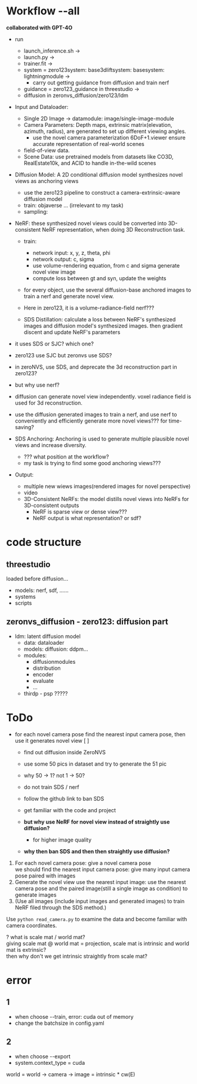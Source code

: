 
# Workflow --all
**collaborated with GPT-4O**

- run
  - launch_inference.sh ->
  - launch.py ->
  - trainer.fit ->
  - system = zero123system: base3dliftsystem: basesystem: lightningmodule ->
    - carry out getting guidance from diffusion and train nerf
  - guidance = zero123_guidance in threestudio ->
  - diffusion in zeronvs_diffusion/zero123/ldm


- Input and Dataloader:
  - Single 2D Image -> datamodule: image/single-image-module
  - Camera Parameters: Depth maps, extrinsic matrix(elevation, azimuth, radius), are generated to set up different viewing angles.
    - use the novel camera parameterization 6DoF+1.viewer ensure accurate representation of real-world scenes
  - field-of-view data.
  - Scene Data: use pretrained models from datasets like CO3D, RealEstate10k, and ACID to handle in-the-wild scenes


- Diffusion Model: A 2D conditional diffusion model synthesizes novel views as anchoring views
  - use the zero123 pipeline to construct a camera-extrinsic-aware diffusion model
  - train: objaverse ... (irrelevant to my task)
  - sampling: 


- NeRF: these synthesized novel views could be converted into 3D-consistent NeRF representation, when doing 3D Reconstruction task.
  - train:
    - network input: x, y, z, theta, phi
    - network output: c, sigma
    - use volume-rendering equation, from c and sigma generate novel view image
    - compute loss between gt and syn, update the weights
  - for every object, use the several diffusion-base anchored images to train a nerf and generate novel view.
  - Here in zero123, it is a volume-radiance-field nerf???

  - SDS Distillation: calculate a loss between NeRF's synthesized images and diffusion model's synthesized images. then gradient discent and update NeRF's parameters 


- it uses SDS or SJC? which one?
- zero123 use SJC but zeronvs use SDS?
- in zeroNVS, use SDS, and deprecate the 3d reconstruction part in zero123?

- but why use nerf?
- diffusion can generate novel view independently. voxel radiance field is used for 3d reconstruction. 
- use the diffusion generated images to train a nerf, and use nerf to conveniently and efficiently generate more novel views??? for time-saving?

- SDS Anchoring: Anchoring is used to generate multiple plausible novel views and increase diversity.
  - ??? what position at the workflow?
  - my task is trying to find some good anchoring views???


- Output:
  - multiple new wiews images(rendered images for novel perspective)
  - video
  - 3D-Consistent NeRFs: the model distills novel views into NeRFs for 3D-consistent outputs
    - NeRF is sparse view or dense view???
    - NeRF output is what representation? or sdf?







# code structure

## threestudio
loaded before diffusion...
- models: nerf, sdf, ......
- systems
- scripts

## zeronvs_diffusion - zero123: diffusion part
- ldm: latent diffusion model
  - data: dataloader
  - models: diffusion: ddpm...
  - modules: 
    - diffusionmodules
    - distribution
    - encoder
    - evaluate
    - ...
  - thirdp - psp ?????  







# ToDo
- for each novel camera pose find the nearest input camera pose, then use it generates novel view [ ]
  - find out diffusion inside ZeroNVS
  - use some 50 pics in dataset and try to generate the 51 pic
  - why 50 -> 1? not 1 -> 50?
  - do not train SDS / nerf
  - follow the github link to ban SDS
  - get familiar with the code and project
  
  - **but why use NeRF for novel view instead of straightly use diffusion?**
    - for higher image quality
  - **why then ban SDS and then then straightly use diffusion?**


1. For each novel camera pose: give a novel camera pose  
    we should find the nearest input camera pose: give many input camera pose paired with images
2. Generate the novel view use the nearest input image: use the nearest camera pose and the paired image(still a single image as condition) to generate images
3. (Use all images (include input images and generated images) to train NeRF filed through the SDS method.)

Use `python read_camera.py` to examine the data and become familiar with camera coordinates.

? what is scale mat / world mat?  
giving scale mat @ world mat = projection, scale mat is intrinsic and world mat is extrinsic?  
then why don't we get intrinsic straightly from scale mat?





# error
## 1
- when choose --train, error: cuda out of memory
- change the batchsize in config.yaml

## 2
- when choose --export
- system.context_type = cuda




world = world -> camera -> image = intrinsic * cw(E)
